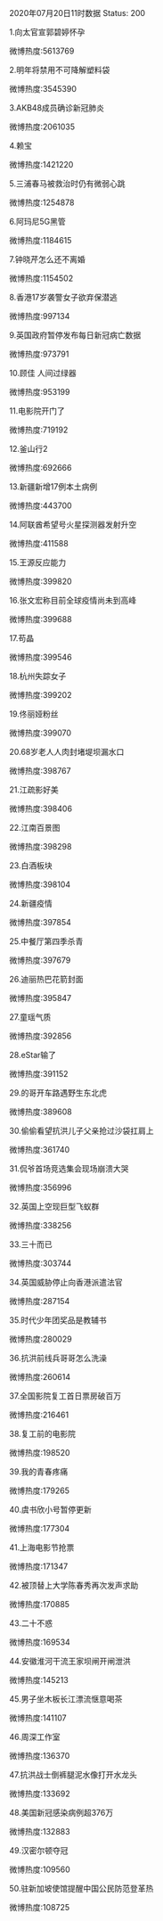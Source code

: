 2020年07月20日11时数据
Status: 200

1.向太官宣郭碧婷怀孕

微博热度:5613769

2.明年将禁用不可降解塑料袋

微博热度:3545390

3.AKB48成员确诊新冠肺炎

微博热度:2061035

4.赖宝

微博热度:1421220

5.三浦春马被救治时仍有微弱心跳

微博热度:1254878

6.阿玛尼5G黑管

微博热度:1184615

7.钟晓芹怎么还不离婚

微博热度:1154502

8.香港17岁袭警女子欲弃保潜逃

微博热度:997134

9.英国政府暂停发布每日新冠病亡数据

微博热度:973791

10.顾佳 人间过绿器

微博热度:953199

11.电影院开门了

微博热度:719192

12.釜山行2

微博热度:692666

13.新疆新增17例本土病例

微博热度:443700

14.阿联酋希望号火星探测器发射升空

微博热度:411588

15.王源反应能力

微博热度:399820

16.张文宏称目前全球疫情尚未到高峰

微博热度:399688

17.苟晶

微博热度:399546

18.杭州失踪女子

微博热度:399202

19.佟丽娅粉丝

微博热度:399070

20.68岁老人人肉封堵堤坝漏水口

微博热度:398767

21.江疏影好美

微博热度:398406

22.江南百景图

微博热度:398298

23.白酒板块

微博热度:398104

24.新疆疫情

微博热度:397854

25.中餐厅第四季杀青

微博热度:397679

26.迪丽热巴花箭封面

微博热度:395847

27.童瑶气质

微博热度:392856

28.eStar输了

微博热度:391152

29.的哥开车路遇野生东北虎

微博热度:389608

30.偷偷看望抗洪儿子父亲抢过沙袋扛肩上

微博热度:361740

31.侃爷首场竞选集会现场崩溃大哭

微博热度:356996

32.英国上空现巨型飞蚁群

微博热度:338256

33.三十而已

微博热度:303744

34.英国威胁停止向香港派遣法官

微博热度:287154

35.时代少年团奖品是教辅书

微博热度:280029

36.抗洪前线兵哥哥怎么洗澡

微博热度:260614

37.全国影院复工首日票房破百万

微博热度:216461

38.复工前的电影院

微博热度:198520

39.我的青春疼痛

微博热度:179265

40.虞书欣小号暂停更新

微博热度:177304

41.上海电影节抢票

微博热度:171347

42.被顶替上大学陈春秀再次发声求助

微博热度:170885

43.二十不惑

微博热度:169534

44.安徽淮河干流王家坝闸开闸泄洪

微博热度:145213

45.男子坐木板长江漂流惬意喝茶

微博热度:141107

46.周深工作室

微博热度:136370

47.抗洪战士倒裤腿泥水像打开水龙头

微博热度:133692

48.美国新冠感染病例超376万

微博热度:132883

49.汉密尔顿夺冠

微博热度:109560

50.驻新加坡使馆提醒中国公民防范登革热

微博热度:108725

